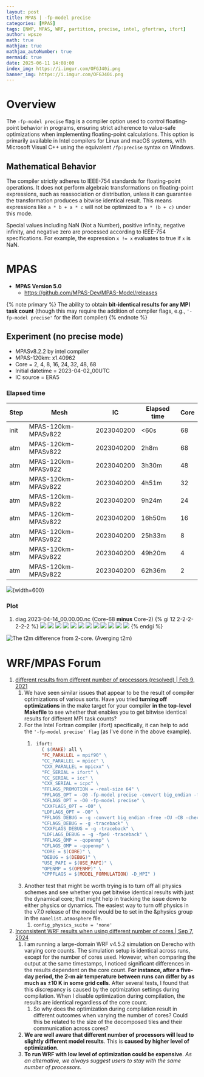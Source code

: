 ```yaml
---
layout: post
title: MPAS | -fp-model precise
categories: [MPAS]
tags: [NWP, MPAS, WRF, partition, precise, intel, gfortran, ifort]
author: wpsze
math: true
mathjax: true
mathjax_autoNumber: true
mermaid: true
date: 2025-06-11 14:08:00
index_img: https://i.imgur.com/OFGJ40i.png
banner_img: https://i.imgur.com/OFGJ40i.png
---
```


# Overview

The `-fp-model precise` flag is a compiler option used to control floating-point behavior in programs, ensuring strict adherence to value-safe optimizations when implementing floating-point calculations. This option is primarily available in Intel compilers for Linux and macOS systems, with Microsoft Visual C++ using the equivalent `/fp:precise` syntax on Windows.

## Mathematical Behavior

The compiler strictly adheres to IEEE-754 standards for floating-point operations. It does not perform algebraic transformations on floating-point expressions, such as reassociation or distribution, unless it can guarantee the transformation produces a bitwise identical result. This means expressions like `a * b + a * c` will not be optimized to `a * (b + c)` under this mode.

Special values including NaN (Not a Number), positive infinity, negative infinity, and negative zero are processed according to IEEE-754 specifications. For example, the expression `x != x` evaluates to true if `x` is NaN.

# MPAS

- **MPAS Version 5.0**
  - <https://github.com/MPAS-Dev/MPAS-Model/releases>

{% note primary %}
The ability to obtain **bit-identical results for any MPI task count** (though this may require the addition of compiler flags, e.g., `'-fp-model precise'` for the ifort compiler)
{% endnote %}

## Experiment (no precise mode)

- MPASv8.2.2 by intel compiler
- MPAS-120km: x1.40962
- Core = 2, 4, 8, 16, 24, 32, 48, 68
- Initial datetime = 2023-04-02_00UTC
- IC source = ERA5

### Elapsed time

| Step | Mesh                | IC         | Elapsed time  | Core |
|------|---------------------|------------|---------------|------|
| init | MPAS-120km-MPASv822 | 2023040200 | <60s          |   68 |
| atm  | MPAS-120km-MPASv822 | 2023040200 | 2h8m          |   68 |
| atm  | MPAS-120km-MPASv822 | 2023040200 | 3h30m         |   48 |
| atm  | MPAS-120km-MPASv822 | 2023040200 | 4h51m         |   32 |
| atm  | MPAS-120km-MPASv822 | 2023040200 | 9h24m         |   24 |
| atm  | MPAS-120km-MPASv822 | 2023040200 | 16h50m        |   16 |
| atm  | MPAS-120km-MPASv822 | 2023040200 | 25h33m        |    8 |
| atm  | MPAS-120km-MPASv822 | 2023040200 | 49h20m        |    4 |
| atm  | MPAS-120km-MPASv822 | 2023040200 | 62h36m        |    2 |

![](https://i.imgur.com/0qiFjTO.png){width=600}

### Plot

1. diag.2023-04-14_00.00.00.nc (Core-68 **minus** Core-2)
{% gi 12 2-2-2-2-2-2 %}
![](https://i.imgur.com/CH5cL1P.png)
![](https://i.imgur.com/1B7FzCR.png)
![](https://i.imgur.com/s6ncKk4.png)
![](https://i.imgur.com/n0CiCtM.png)
![](https://i.imgur.com/NVOrNkR.png)
![](https://i.imgur.com/GUVYxAW.png)
![](https://i.imgur.com/LsW2JFf.png)
![](https://i.imgur.com/JUhZrIS.png)
![](https://i.imgur.com/MsOXCEp.png)
![](https://i.imgur.com/6EKAugi.png)
![](https://i.imgur.com/ANWJQ0J.png)
![](https://i.imgur.com/F4OyKbz.png)
{% endgi %}

![The t2m difference from 2-core. (Averging t2m)](https://i.imgur.com/BccijjL.png)

# WRF/MPAS Forum

1. [different results from different number of processors (resolved) | Feb 9, 2021](https://forum.mmm.ucar.edu/threads/different-results-from-different-number-of-processors-resolved.10017/)
   1. We have seen similar issues that appear to be the result of compiler optimizations of various sorts. Have you tried **turning off optimizations** in the make target for your compiler **in the top-level Makefile** to see whether that enables you to get bitwise identical results for different MPI task counts?
   2. For the Intel Fortran compiler (ifort) specifically, it can help to add the `'-fp-model precise' flag` (as I've done in the above example).
      1. ```makefile
          ifort:
            ( $(MAKE) all \
            "FC_PARALLEL = mpif90" \
            "CC_PARALLEL = mpicc" \
            "CXX_PARALLEL = mpicxx" \
            "FC_SERIAL = ifort" \
            "CC_SERIAL = icc" \
            "CXX_SERIAL = icpc" \
            "FFLAGS_PROMOTION = -real-size 64" \
            "FFLAGS_OPT = -O0 -fp-model precise -convert big_endian -free -align array64byte" \
            "CFLAGS_OPT = -O0 -fp-model precise" \
            "CXXFLAGS_OPT = -O0" \
            "LDFLAGS_OPT = -O0" \
            "FFLAGS_DEBUG = -g -convert big_endian -free -CU -CB -check all -fpe0 -traceback" \
            "CFLAGS_DEBUG = -g -traceback" \
            "CXXFLAGS_DEBUG = -g -traceback" \
            "LDFLAGS_DEBUG = -g -fpe0 -traceback" \
            "FFLAGS_OMP = -qopenmp" \
            "CFLAGS_OMP = -qopenmp" \
            "CORE = $(CORE)" \
            "DEBUG = $(DEBUG)" \
            "USE_PAPI = $(USE_PAPI)" \
            "OPENMP = $(OPENMP)" \
            "CPPFLAGS = $(MODEL_FORMULATION) -D_MPI" )
          ```
    3. Another test that might be worth trying is to turn off all physics schemes and see whether you get bitwise identical results with just the dynamical core; that might help in tracking the issue down to either physics or dynamics. The easiest way to turn off physics in the v7.0 release of the model would be to set in the &physics group in the `namelist.atmosphere` file.
       1. `config_physics_suite = 'none'`
2. [Inconsistent WRF results when using different number of cores | Sep 7, 2024](https://forum.mmm.ucar.edu/threads/inconsistent-wrf-results-when-using-different-number-of-cores.19009/)
   1. I am running a large-domain WRF v4.5.2 simulation on Derecho with varying core counts. The simulation setup is identical across runs, except for the number of cores used. However, when comparing the output at the same timestamps, I noticed significant differences in the results dependent on the core count. **For instance, after a five-day period, the 2-m air temperature between runs can differ by as much as ±10 K in some grid cells**. After several tests, I found that this discrepancy is caused by the optimization settings during compilation. When I disable optimization during compilation, the results are identical regardless of the core count.
      1. So why does the optimization during compilation result in different outcomes when varying the number of cores? Could this be related to the size of the decomposed tiles and their communication across cores?
   2. **We are well aware that different number of processors will lead to slightly different model results**. This is **caused by higher level of optimization**.
   3. **To run WRF with low level of optimization could be expensive**. *As an alternative, we always suggest users to stay with the same number of processors*.